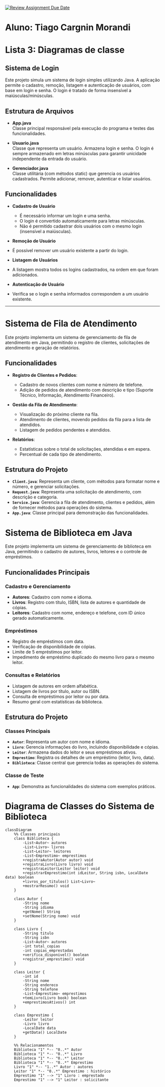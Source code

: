 [![Review Assignment Due Date](https://classroom.github.com/assets/deadline-readme-button-22041afd0340ce965d47ae6ef1cefeee28c7c493a6346c4f15d667ab976d596c.svg)](https://classroom.github.com/a/DaO0-MBc)

# Aluno: **Tiago Cargnin Morandi**
# Lista 3: Diagramas de classe
## Sistema de Login

Este projeto simula um sistema de login simples utilizando Java. A aplicação permite o cadastro, remoção, listagem e autenticação de usuários, com base em login e senha. O login é tratado de forma insensível a maiúsculas/minúsculas.

## Estrutura de Arquivos

- **App.java**  
  Classe principal responsável pela execução do programa e testes das funcionalidades.

- **Usuario.java**  
  Classe que representa um usuário. Armazena login e senha. O login é sempre armazenado em letras minúsculas para garantir unicidade independente da entrada do usuário.

- **Gerenciador.java**  
  Classe utilitária (com métodos static) que gerencia os usuários cadastrados. Permite adicionar, remover, autenticar e listar usuários.

## Funcionalidades

- **Cadastro de Usuário**  
  - É necessário informar um login e uma senha.  
  - O login é convertido automaticamente para letras minúsculas.  
  - Não é permitido cadastrar dois usuários com o mesmo login (insensível a maiúsculas).

-  **Remoção de Usuário**  
  - É possível remover um usuário existente a partir do login.

-  **Listagem de Usuários**  
  - A listagem mostra todos os logins cadastrados, na ordem em que foram adicionados.

-  **Autenticação de Usuário**  
  - Verifica se o login e senha informados correspondem a um usuário existente.

---

# Sistema de Fila de Atendimento

Este projeto implementa um sistema de gerenciamento de fila de atendimento em Java, permitindo o registro de clientes, solicitações de atendimento e geração de relatórios.

## Funcionalidades

- **Registro de Clientes e Pedidos**:
  - Cadastro de novos clientes com nome e número de telefone.
  - Adição de pedidos de atendimento com descrição e tipo (Suporte Técnico, Informação, Atendimento Financeiro).

- **Gestão da Fila de Atendimento**:
  - Visualização do próximo cliente na fila.
  - Atendimento de clientes, movendo pedidos da fila para a lista de atendidos.
  - Listagem de pedidos pendentes e atendidos.

- **Relatórios**:
  - Estatísticas sobre o total de solicitações, atendidas e em espera.
  - Percentual de cada tipo de atendimento.

## Estrutura do Projeto

- **`Client.java`**: Representa um cliente, com métodos para formatar nome e número, e gerenciar solicitações.
- **`Request.java`**: Representa uma solicitação de atendimento, com descrição e categoria.
- **`Service.java`**: Gerencia a fila de atendimento, clientes e pedidos, além de fornecer métodos para operações do sistema.
- **`App.java`**: Classe principal para demonstração das funcionalidades.

# Sistema de Biblioteca em Java

Este projeto implementa um sistema de gerenciamento de biblioteca em Java, permitindo o cadastro de autores, livros, leitores e o controle de empréstimos.

## Funcionalidades Principais

### Cadastro e Gerenciamento
- **Autores**: Cadastro com nome e idioma.
- **Livros**: Registro com título, ISBN, lista de autores e quantidade de cópias.
- **Leitores**: Cadastro com nome, endereço e telefone, com ID único gerado automaticamente.

### Empréstimos
- Registro de empréstimos com data.
- Verificação de disponibilidade de cópias.
- Limite de 5 empréstimos por leitor.
- Impedimento de empréstimo duplicado do mesmo livro para o mesmo leitor.

### Consultas e Relatórios
- Listagem de autores em ordem alfabética.
- Listagem de livros por título, autor ou ISBN.
- Consulta de empréstimos por leitor ou por data.
- Resumo geral com estatísticas da biblioteca.

## Estrutura do Projeto

### Classes Principais
- **`Autor`**: Representa um autor com nome e idioma.
- **`Livro`**: Gerencia informações do livro, incluindo disponibilidade e cópias.
- **`Leitor`**: Armazena dados do leitor e seus empréstimos ativos.
- **`Emprestimo`**: Registra os detalhes de um empréstimo (leitor, livro, data).
- **`Biblioteca`**: Classe central que gerencia todas as operações do sistema.

### Classe de Teste
- **`App`**: Demonstra as funcionalidades do sistema com exemplos práticos.

# Diagrama de Classes do Sistema de Biblioteca

```mermaid
classDiagram
    %% Classes principais
    class Biblioteca {
        -List~Autor~ autores
        -List~Livro~ livros
        -List~Leitor~ leitores
        -List~Emprestimo~ emprestimos
        +registraAutor(Autor autor) void
        +registraLivro(Livro livro) void
        +registraLeitor(Leitor leitor) void
        +registrarEmprestimo(int idLeitor, String isbn, LocalDate data) boolean
        +livros_por_titulos() List~Livro~
        +mostrarResumo() void
    }

    class Autor {
        -String nome
        -String idioma
        +getNome() String
        +setNome(String nome) void
    }

    class Livro {
        -String titulo
        -String isbn
        -List~Autor~ autores
        -int total_copias
        -int copias_emprestadas
        +verifica_disponivel() boolean
        +registrar_emprestimo() void
    }

    class Leitor {
        -int id
        -String nome
        -String endereco
        -String telefone
        -List~Emprestimo~ emprestimos
        +temLivro(Livro book) boolean
        +emprestimosAtivos() int
    }

    class Emprestimo {
        -Leitor leitor
        -Livro livro
        -LocalDate data
        +getData() LocalDate
    }

    %% Relacionamentos
    Biblioteca "1" *-- "0..*" Autor
    Biblioteca "1" *-- "0..*" Livro
    Biblioteca "1" *-- "0..*" Leitor
    Biblioteca "1" *-- "0..*" Emprestimo
    Livro "1" *-- "1..*" Autor : autores
    Leitor "1" *-- "0..*" Emprestimo : histórico
    Emprestimo "1" --> "1" Livro : emprestado
    Emprestimo "1" --> "1" Leitor : solicitante